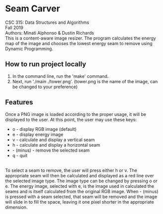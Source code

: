 # Seam Carver
CSC 315: Data Structures and Algorithms<br/>
Fall 2019<br/>
Authors: Minati Alphonso & Dustin Richards<br/>
This is a content-aware image resizer. The program calculates the energy map of the image and chooses the lowest energy seam to remove using Dynamic Programming.<br/>

## How to run project locally
<ol>
  <li>In the command line, run the 'make' command.</li>
  <li>Next, run './main ./tower.png'. (tower.png is the name of the image, can be changed to your preference)</li>
</ol>

## Features
Once a PNG image is loaded according to the proper usage, it will be displayed to the user. At this point, the user may use these keys:<br/>
  <ul>
    <li> o - display RGB image (default)</li>
    <li> e - display energy image</li>
    <li> v - calculate and display a vertical seam</li>
    <li> h - calculate and display a horizontal seam</li>
    <li> - (minus) - remove the selected seam</li>
    <li> q - quit
  </ul>
  <br/>
To select a seam to remove, the user will press either h or v. The appropriate seam will then be calculated and displayed as a red line over the selected image type. The image type can be changed by pressing o or e. The energy image, selected with e, is the image used in calculated the seams and is itself calculated from the original RGB image. When - (minus) is pressed with a seam selected, that seam will be removed and the image will slide in to fill the space, leaving it one pixel shorter in the appropriate dimension.
